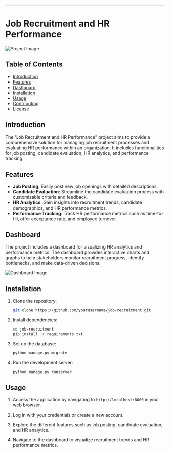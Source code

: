 ---

# Job Recruitment and HR Performance

![Project Image](project_image.png)

## Table of Contents

- [Introduction](#introduction)
- [Features](#features)
- [Dashboard](#dashboard)
- [Installation](#installation)
- [Usage](#usage)
- [Contributing](#contributing)
- [License](#license)

## Introduction

The "Job Recruitment and HR Performance" project aims to provide a comprehensive solution for managing job recruitment processes and evaluating HR performance within an organization. It includes functionalities for job posting, candidate evaluation, HR analytics, and performance tracking.

## Features

- **Job Posting**: Easily post new job openings with detailed descriptions.
- **Candidate Evaluation**: Streamline the candidate evaluation process with customizable criteria and feedback.
- **HR Analytics**: Gain insights into recruitment trends, candidate demographics, and HR performance metrics.
- **Performance Tracking**: Track HR performance metrics such as time-to-fill, offer acceptance rate, and employee turnover.

## Dashboard

The project includes a dashboard for visualizing HR analytics and performance metrics. The dashboard provides interactive charts and graphs to help stakeholders monitor recruitment progress, identify bottlenecks, and make data-driven decisions.

![Dashboard Image](dashboard_image.png)

## Installation

1. Clone the repository:

   ```bash
   git clone https://github.com/yourusername/job-recruitment.git
   ```

2. Install dependencies:

   ```bash
   cd job-recruitment
   pip install -r requirements.txt
   ```

3. Set up the database:

   ```bash
   python manage.py migrate
   ```

4. Run the development server:

   ```bash
   python manage.py runserver
   ```

## Usage

1. Access the application by navigating to `http://localhost:8000` in your web browser.

2. Log in with your credentials or create a new account.

3. Explore the different features such as job posting, candidate evaluation, and HR analytics.

4. Navigate to the dashboard to visualize recruitment trends and HR performance metrics.
